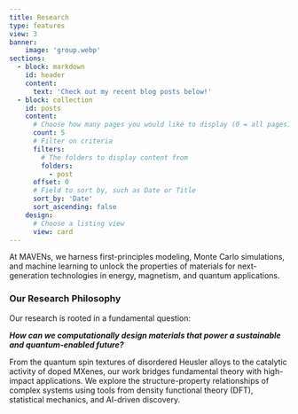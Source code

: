 ```yaml
---
title: Research
type: features
view: 3
banner:
    image: 'group.webp'
sections:
  - block: markdown
    id: header
    content:
      text: 'Check out my recent blog posts below!'
  - block: collection
    id: posts
    content:
      # Choose how many pages you would like to display (0 = all pages)
      count: 5
      # Filter on criteria
      filters:
        # The folders to display content from
        folders:
          - post
      offset: 0
      # Field to sort by, such as Date or Title
      sort_by: 'Date'
      sort_ascending: false
    design:
      # Choose a listing view
      view: card
---
```

At MAVENs, we harness first-principles modeling, Monte Carlo simulations, and machine learning to unlock the properties of materials for next-generation technologies in energy, magnetism, and quantum applications.

### Our Research Philosophy

Our research is rooted in a fundamental question:

___How can we computationally design materials that power a sustainable and quantum-enabled future?___

From the quantum spin textures of disordered Heusler alloys to the catalytic activity of doped MXenes, our work bridges fundamental theory with high-impact applications. We explore the structure-property relationships of complex systems using tools from density functional theory (DFT), statistical mechanics, and AI-driven discovery.
